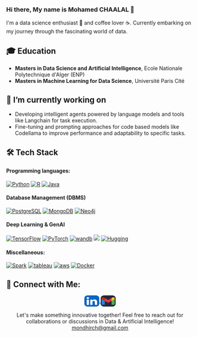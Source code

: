 ### Hi there, My name is Mohamed CHAALAL 👋
I'm a data science enthusiast 🚀 and coffee lover ☕. Currently embarking on my journey through the fascinating world of data.

## 🎓 Education
- **Masters in Data Science and Artificial Intelligence**, Ecole Nationale Polytechnique d'Alger (ENP)
- **Masters in Machine Learning for Data Science**, Université Paris Cité

## 🔭 I’m currently working on
- Developing intelligent agents powered by language models and tools like Langchain for task execution.
- Fine-tuning and prompting approaches for code based models like Codellama to improve performance and adaptability to specific tasks.

## 🛠️ Tech Stack

#### Programming languages:
[![Python](https://img.shields.io/badge/-Python-yellow?logo=Python)](https://www.python.org/)
[![R](https://img.shields.io/badge/-R-276DC3?logo=R)](https://www.r-project.org/)
<a href="https://www.java.com/"><img src="https://lh3.googleusercontent.com/drive-viewer/AKGpihZ2DiF4ubkW1zt0sCDqK4OCdFQJnOLAK21SKRpEy0lhdvrrnMPgHX1wkb1I7QrJ31Mbgk7Qwd92mHYi61_3yfP6Di1GSNKHB5c=s2560" alt="Java" height="20"></a>

#### Database Management (DBMS)
<a href="https://www.postgresql.org/" target="_blank"><img src="https://lh3.googleusercontent.com/drive-viewer/AKGpihatIcINpRb604bZoE95o-H2H7pUApivDRwLQaEfSeWiuyA2DyYRqhJwOBw-ERg4Rwuu17zQF6_vd2ckzcPJSucw6VELnRSp_w=s1600-rw-v1" alt="PostgreSQL" height="20"></a>
<a href="https://www.mongodb.com/" target="_blank"><img src="https://lh3.googleusercontent.com/drive-viewer/AKGpihbIEsA_ckcg1_vZ7uvV3JkWSZ1yjma8QxtdRcvM72_RxmLYm0AfbHQpwXhyMwTPEtaBxErFbigi7o81a2_GacK37IoBU9VZGtc=s1600-rw-v1" alt="MongoDB" height="20"></a>
<a href="https://neo4j.com/" target="_blank"><img src="https://lh3.googleusercontent.com/drive-viewer/AKGpihZkog1EoKul57GWFUzM-3TskVyh-KCd0VhAEgAYGKg17virVSLd4Hj-yGJt7QsnLygjQVGPgma2IVYAR7NxQc44dSnNn1bk7A0=s1600-rw-v1" alt="Neo4j" height="20"></a>


#### Deep Learning & GenAI
[![TensorFlow](https://img.shields.io/badge/-TensorFlow-white?logo=TensorFlow)](https://www.tensorflow.org/)
[![PyTorch](https://img.shields.io/badge/-PyTorch-white?logo=PyTorch)](https://pytorch.org/)
[<img src="https://lh3.googleusercontent.com/drive-viewer/AKGpihZKVbkqbOSb6oH6zWIaSsjTHBTUCplwgDgTL_U90WDWgVwLw4VUI9IXk0PiFM8yZxpVxHIOpjEhKi3p4wK2oqFtd9RAOOL_eg=s2560" alt="wandb" height="20">](https://wandb.ai/)
[<img src="https://lh3.googleusercontent.com/drive-viewer/AKGpihb4ajtYAg5K9ZqefLM05zisrtucSaB3Iaa2bDM-nGPnS2QkZiYVib3R8AFpeAkyxewxn3QIcI4plljwpp4mph2R2Qf1WMFtYaA=s1600-rw-v1" height="20.3">](https://langchain.com/)
[![Hugging](https://img.shields.io/badge/%F0%9F%A4%97%20Hugging%20Face-Model-blue)](https://huggingface.co/Mondhirch)


#### Miscellaneous:
[![Spark](https://img.shields.io/badge/-Spark-green?logo=apache-Spark)](https://spark.apache.org/)
[<img src="https://lh3.googleusercontent.com/drive-viewer/AKGpihYaIQvq1QLuXygp1lBhLlY6AONNc1jmeydxuHlptvsR16pUdLdio_GbytTUL91IKRazVQTSO_ysvZ_I6d8GNajw_xuzI_NecOY=s2560" alt="tableau" height="20">](https://public.tableau.com/app/profile/mondhirch/vizzes)
[<img src="https://lh3.googleusercontent.com/drive-viewer/AKGpihYsToiIFjHeq5ievTSwHWmLMmlP6lGTnC9uK-5Xdkvhglslb9ShnR9RKxN3_VbNMhie8PnaeRtwgDbkOMRoOofHTyeB638f6A=s2560" alt="aws" height="20">](https://aws.amazon.com/)
[![Docker](https://lh3.googleusercontent.com/drive-viewer/AKGpihYgsYr3dEQDky7DSrAZJ3j045u5f9ahfjMT1ZCD_D3iXXJLo9evA6Vm6g-KdetKnuLXkIQBfTulL7lecqTNI_eAMfJOhat_hqo=s2560)](https://hub.docker.com/u/mondhirch2)


## 🙌 Connect with Me:
<p align="center">
  <a href="https://www.linkedin.com/in/mohamed-elmondhir-chaalal/" target="_blank">
    <img align="center" alt="LinkedIn" height="30" src="https://raw.githubusercontent.com/tandpfun/skill-icons/main/icons/LinkedIn.svg" width="40"/>
  </a>
   
<a href="mailto:mondhirch@gmail.com" target="_blank">
  <img align="center" alt="Email" height="30" src="https://raw.githubusercontent.com/tandpfun/skill-icons/main/icons/Gmail-Dark.svg" width="40"/>
</a>
</p>


<p align="center">
  Let's make something innovative together! Feel free to reach out for collaborations or discussions in Data & Artificial Intelligence! <br>
  <a href="mailto:mondhirch@gmail.com" target="_blank">mondhirch@gmail.com</a>
</p>
